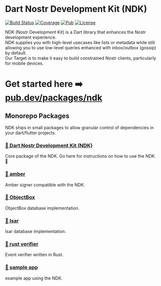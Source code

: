 # Dart Nostr Development Kit (NDK)

[![Build Status](https://github.com/relaystr/ndk/actions/workflows/tests.yaml/badge.svg?branch=master)](https://github.com/relaystr/ndk/actions?query=workflow%3A"tests"+branch%3Amaster)
[![Coverage](https://img.shields.io/codecov/c/github/relaystr/ndk?color=green)](https://codecov.io/github/relaystr/ndk)
[![Pub](https://img.shields.io/pub/v/ndk.svg)](https://pub.dev/packages/ndk)
[![License](https://img.shields.io/github/license/relaystr/ndk.svg)](LICENSE.txt)

NDK (Nostr Development Kit) is a Dart library that enhances the Nostr development experience.\
NDK supplies you with high-level usecases like lists or metadata while still allowing you to use low-level queries enhanced with inbox/outbox (gossip) by default.\
Our Target is to make it easy to build constrained Nostr clients, particularly for mobile devices.

# Get started here ➡️ [pub.dev/packages/ndk](https://pub.dev/packages/ndk)

## Monorepo Packages

NDK ships in small packages to allow granular control of dependencies in your dart/flutter projects.

### [🔗 Dart Nostr Development Kit (NDK)](./packages/ndk/)

Core package of the NDK. Go here for instructions on how to use the NDK. 📜

### [🔗 amber](./packages/amber/)

Amber signer compatible with the NDK.

### [🔗 ObjectBox](./packages/objectbox/)

ObjectBox database implementation.

### [🔗 Isar](./packages/isar/)

Isar database implementation.

### [🔗 rust verifier](./packages/rust_verifier/)

Event verifier written in Rust.

### [🔗 sample app](./packages/sample-app/)

example app using the NDK.

